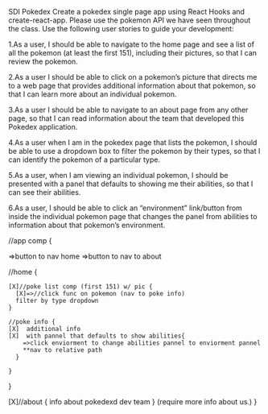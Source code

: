 SDI Pokedex
Create a pokedex single page app using React Hooks and create-react-app. Please use the pokemon API  we have seen throughout the class.
Use the following user stories to guide your development:


1.As a user, I should be able to navigate to the home page and see a list of all the pokemon (at least the first 151), including their pictures, so that I can review the pokemon.

2.As a user I should be able to click on a pokemon’s picture that directs me to a web page that provides additional information about that pokemon, so that I can learn more about an individual pokemon.

3.As a user I should be able to navigate to an about page from any other page, so that I can read information about the team that developed this Pokedex application.

4.As a user when I am in the pokedex page that lists the pokemon, I should be able to use a dropdown box to filter the pokemon by their types, so that I can identify the pokemon of a particular type.

5.As a user, when I am viewing an individual pokemon, I should be presented with a panel that defaults to showing me their abilities, so that I can see their abilities.

6.As a user, I should be able to click an “environment” link/button from inside the individual pokemon page that changes the panel from abilities to information about that pokemon’s environment.


//app comp {

  =>button to nav home
  =>button to nav to about

  //home {

    [X]//poke list comp (first 151) w/ pic {
      [X]=>//click func on pokemon (nav to poke info)
      filter by type dropdown
    }

    //poke info {
    [X]  additional info
    [X]  with pannel that defaults to show abilities{
        =>click enviorment to change abilities pannel to enviorment pannel
        **nav to relative path
      }

    }

  }

  [X]//about {
    info about pokedexd dev team
    }
    (require more info about us.)
}


